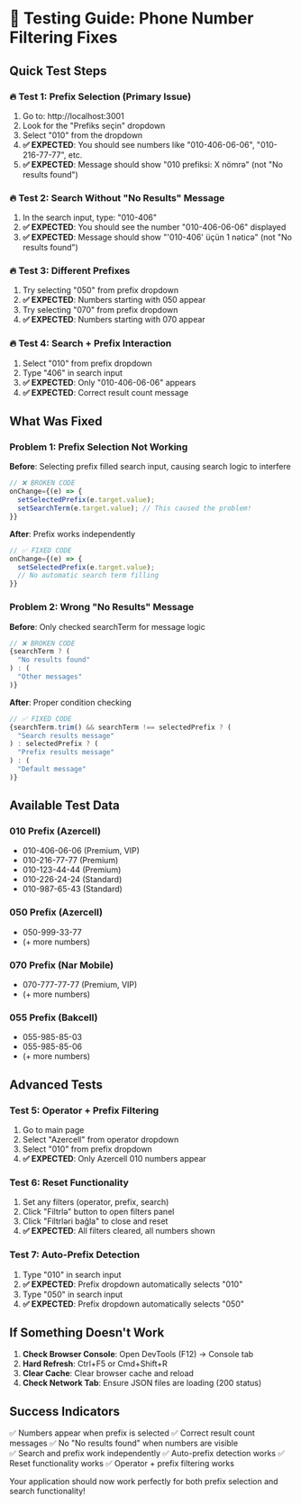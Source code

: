 # 🧪 Testing Guide: Phone Number Filtering Fixes

## Quick Test Steps

### 🔥 Test 1: Prefix Selection (Primary Issue)
1. Go to: http://localhost:3001
2. Look for the "Prefiks seçin" dropdown
3. Select "010" from the dropdown
4. **✅ EXPECTED**: You should see numbers like "010-406-06-06", "010-216-77-77", etc.
5. **✅ EXPECTED**: Message should show "010 prefiksi: X nömrə" (not "No results found")

### 🔥 Test 2: Search Without "No Results" Message
1. In the search input, type: "010-406"
2. **✅ EXPECTED**: You should see the number "010-406-06-06" displayed
3. **✅ EXPECTED**: Message should show "'010-406' üçün 1 nəticə" (not "No results found")

### 🔥 Test 3: Different Prefixes
1. Try selecting "050" from prefix dropdown
2. **✅ EXPECTED**: Numbers starting with 050 appear
3. Try selecting "070" from prefix dropdown  
4. **✅ EXPECTED**: Numbers starting with 070 appear

### 🔥 Test 4: Search + Prefix Interaction
1. Select "010" from prefix dropdown
2. Type "406" in search input
3. **✅ EXPECTED**: Only "010-406-06-06" appears
4. **✅ EXPECTED**: Correct result count message

## What Was Fixed

### Problem 1: Prefix Selection Not Working
**Before**: Selecting prefix filled search input, causing search logic to interfere
```javascript
// ❌ BROKEN CODE
onChange={(e) => {
  setSelectedPrefix(e.target.value);
  setSearchTerm(e.target.value); // This caused the problem!
}}
```

**After**: Prefix works independently
```javascript
// ✅ FIXED CODE
onChange={(e) => {
  setSelectedPrefix(e.target.value);
  // No automatic search term filling
}}
```

### Problem 2: Wrong "No Results" Message
**Before**: Only checked searchTerm for message logic
```javascript
// ❌ BROKEN CODE
{searchTerm ? (
  "No results found"
) : (
  "Other messages"
)}
```

**After**: Proper condition checking
```javascript
// ✅ FIXED CODE
{searchTerm.trim() && searchTerm !== selectedPrefix ? (
  "Search results message"
) : selectedPrefix ? (
  "Prefix results message"
) : (
  "Default message"
)}
```

## Available Test Data

### 010 Prefix (Azercell)
- 010-406-06-06 (Premium, VIP)
- 010-216-77-77 (Premium)
- 010-123-44-44 (Premium)
- 010-226-24-24 (Standard)
- 010-987-65-43 (Standard)

### 050 Prefix (Azercell)
- 050-999-33-77
- (+ more numbers)

### 070 Prefix (Nar Mobile)
- 070-777-77-77 (Premium, VIP)
- (+ more numbers)

### 055 Prefix (Bakcell)
- 055-985-85-03
- 055-985-85-06
- (+ more numbers)

## Advanced Tests

### Test 5: Operator + Prefix Filtering
1. Go to main page
2. Select "Azercell" from operator dropdown
3. Select "010" from prefix dropdown
4. **✅ EXPECTED**: Only Azercell 010 numbers appear

### Test 6: Reset Functionality
1. Set any filters (operator, prefix, search)
2. Click "Filtrlə" button to open filters panel
3. Click "Filtrləri bağla" to close and reset
4. **✅ EXPECTED**: All filters cleared, all numbers shown

### Test 7: Auto-Prefix Detection
1. Type "010" in search input
2. **✅ EXPECTED**: Prefix dropdown automatically selects "010"
3. Type "050" in search input
4. **✅ EXPECTED**: Prefix dropdown automatically selects "050"

## If Something Doesn't Work

1. **Check Browser Console**: Open DevTools (F12) → Console tab
2. **Hard Refresh**: Ctrl+F5 or Cmd+Shift+R
3. **Clear Cache**: Clear browser cache and reload
4. **Check Network Tab**: Ensure JSON files are loading (200 status)

## Success Indicators

✅ Numbers appear when prefix is selected
✅ Correct result count messages
✅ No "No results found" when numbers are visible  
✅ Search and prefix work independently
✅ Auto-prefix detection works
✅ Reset functionality works
✅ Operator + prefix filtering works

Your application should now work perfectly for both prefix selection and search functionality!
